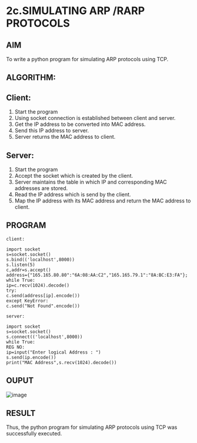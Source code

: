 # 2c.SIMULATING ARP /RARP PROTOCOLS
## AIM
To write a python program for simulating ARP protocols using TCP.
## ALGORITHM:
## Client:
1. Start the program
2. Using socket connection is established between client and server.
3. Get the IP address to be converted into MAC address.
4. Send this IP address to server.
5. Server returns the MAC address to client.
## Server:
1. Start the program
2. Accept the socket which is created by the client.
3. Server maintains the table in which IP and corresponding MAC addresses are
stored.
4. Read the IP address which is send by the client.
5. Map the IP address with its MAC address and return the MAC address to client.

## PROGRAM
```
client: 
 
import socket                                                              
s=socket.socket() 
s.bind(('localhost',8000)) 
s.listen(5) 
c,addr=s.accept() 
address={"165.165.80.80":"6A:08:AA:C2","165.165.79.1":"8A:BC:E3:FA"}; 
while True: 
ip=c.recv(1024).decode() 
try: 
c.send(address[ip].encode()) 
except KeyError: 
c.send("Not Found".encode())

server: 
 
import socket                                                              
s=socket.socket() 
s.connect(('localhost',8000)) 
while True: 
REG NO: 
ip=input("Enter logical Address : ") 
s.send(ip.encode()) 
print("MAC Address",s.recv(1024).decode()) 
```
## OUPUT
![image](https://github.com/RahulvVenugopal/2c.ARP_RARP_PROTOCOLS/assets/144132514/56a19951-019b-4ed7-a4d1-93e6fcb6e412)


## RESULT
Thus, the python program for simulating ARP protocols using TCP was successfully 
executed.
